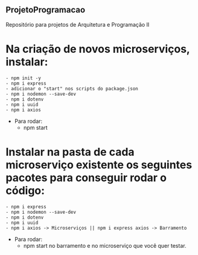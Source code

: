 ## ProjetoProgramacao
Repositório para projetos de Arquitetura e Programação II

# Na criação de novos microserviços, instalar:
    - npm init -y
    - npm i express
    - adicionar o "start" nos scripts do package.json
    - npm i nodemon --save-dev
    - npm i dotenv
    - npm i uuid
    - npm i axios
- Para rodar:
    - npm start

# Instalar na pasta de cada microserviço existente os seguintes pacotes para conseguir rodar o código:
    - npm i express
    - npm i nodemon --save-dev
    - npm i dotenv
    - npm i uuid
    - npm i axios -> Microserviços || npm i express axios -> Barramento
- Para rodar:
    - npm start no barramento e no microserviço que você quer testar.